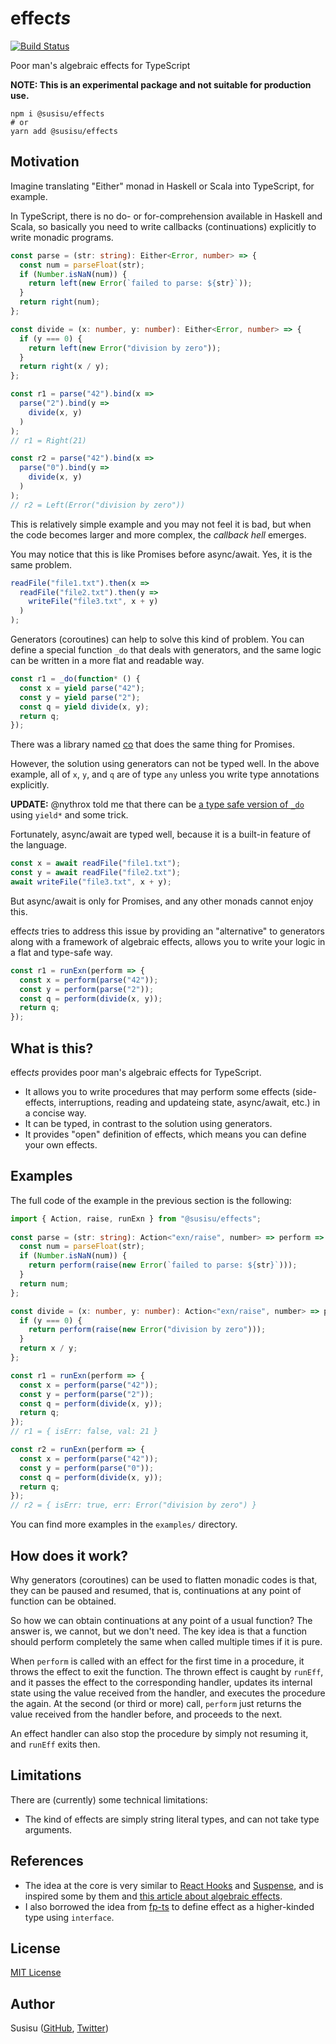 # effec*ts*

[![Build Status](https://travis-ci.com/susisu/effects.svg?branch=master)](https://travis-ci.com/susisu/effects)

Poor man's algebraic effects for TypeScript

**NOTE: This is an experimental package and not suitable for production use.**

``` shell
npm i @susisu/effects
# or
yarn add @susisu/effects
```

## Motivation
Imagine translating "Either" monad in Haskell or Scala into TypeScript, for example.

In TypeScript, there is no do- or for-comprehension available in Haskell and Scala, so basically you need to write callbacks (continuations) explicitly to write monadic programs.

``` typescript
const parse = (str: string): Either<Error, number> => {
  const num = parseFloat(str);
  if (Number.isNaN(num)) {
    return left(new Error(`failed to parse: ${str}`));
  }
  return right(num);
};

const divide = (x: number, y: number): Either<Error, number> => {
  if (y === 0) {
    return left(new Error("division by zero"));
  }
  return right(x / y);
};

const r1 = parse("42").bind(x =>
  parse("2").bind(y =>
    divide(x, y)
  )
);
// r1 = Right(21)

const r2 = parse("42").bind(x =>
  parse("0").bind(y =>
    divide(x, y)
  )
);
// r2 = Left(Error("division by zero"))
```

This is relatively simple example and you may not feel it is bad, but when the code becomes larger and more complex, the *callback hell* emerges.

You may notice that this is like Promises before async/await. Yes, it is the same problem.

``` typescript
readFile("file1.txt").then(x =>
  readFile("file2.txt").then(y =>
    writeFile("file3.txt", x + y)
  )
);
```

Generators (coroutines) can help to solve this kind of problem. You can define a special function `_do` that deals with generators, and the same logic can be written in a more flat and readable way.

``` typescript
const r1 = _do(function* () {
  const x = yield parse("42");
  const y = yield parse("2");
  const q = yield divide(x, y);
  return q;
});
```

There was a library named [co](https://www.npmjs.com/package/co) that does the same thing for Promises.

However, the solution using generators can not be typed well. In the above example, all of `x`, `y`, and `q` are of type `any` unless you write type annotations explicitly.

**UPDATE:** @nythrox told me that there can be [a type safe version of `_do`](https://github.com/nythrox/purifree#do-notation) using `yield*` and some trick.

Fortunately, async/await are typed well, because it is a built-in feature of the language.

``` typescript
const x = await readFile("file1.txt");
const y = await readFile("file2.txt");
await writeFile("file3.txt", x + y);
```

But async/await is only for Promises, and any other monads cannot enjoy this.

effec*ts* tries to address this issue by providing an "alternative" to generators along with a framework of algebraic effects, allows you to write your logic in a flat and type-safe way.

``` typescript
const r1 = runExn(perform => {
  const x = perform(parse("42"));
  const y = perform(parse("2"));
  const q = perform(divide(x, y));
  return q;
});
```

## What is this?
effec*ts* provides poor man's algebraic effects for TypeScript.

- It allows you to write procedures that may perform some effects (side-effects, interruptions, reading and updateing state, async/await, etc.) in a concise way.
- It can be typed, in contrast to the solution using generators.
- It provides "open" definition of effects, which means you can define your own effects.

## Examples
The full code of the example in the previous section is the following:

``` typescript
import { Action, raise, runExn } from "@susisu/effects";
 
const parse = (str: string): Action<"exn/raise", number> => perform => {
  const num = parseFloat(str);
  if (Number.isNaN(num)) {
    return perform(raise(new Error(`failed to parse: ${str}`)));
  }
  return num;
};

const divide = (x: number, y: number): Action<"exn/raise", number> => perform => {
  if (y === 0) {
    return perform(raise(new Error("division by zero")));
  }
  return x / y;
};

const r1 = runExn(perform => {
  const x = perform(parse("42"));
  const y = perform(parse("2"));
  const q = perform(divide(x, y));
  return q;
});
// r1 = { isErr: false, val: 21 }

const r2 = runExn(perform => {
  const x = perform(parse("42"));
  const y = perform(parse("0"));
  const q = perform(divide(x, y));
  return q;
});
// r2 = { isErr: true, err: Error("division by zero") }
```

You can find more examples in the `examples/` directory.

## How does it work?
Why generators (coroutines) can be used to flatten monadic codes is that, they can be paused and resumed, that is, continuations at any point of function can be obtained.

So how we can obtain continuations at any point of a usual function? The answer is, we cannot, but we don't need. The key idea is that a function should perform completely the same when called multiple times if it is pure.

When `perform` is called with an effect for the first time in a procedure, it throws the effect to exit the function. The thrown effect is caught by `runEff`, and it passes the effect to the corresponding handler, updates its internal state using the value received from the handler, and executes the procedure the again. At the second (or third or more) call, `perform` just returns the value received from the handler before, and proceeds to the next.

An effect handler can also stop the procedure by simply not resuming it, and `runEff` exits then.

## Limitations
There are (currently) some technical limitations:

- The kind of effects are simply string literal types, and can not take type arguments.

## References
- The idea at the core is very similar to [React Hooks](https://reactjs.org/docs/react-api.html#hooks) and [Suspense](https://reactjs.org/docs/react-api.html#suspense), and is inspired some by them and [this article about algebraic effects](https://overreacted.io/algebraic-effects-for-the-rest-of-us/).
- I also borrowed the idea from [fp-ts](https://github.com/gcanti/fp-ts) to define effect as a higher-kinded type using `interface`.

## License

[MIT License](http://opensource.org/licenses/mit-license.php)

## Author

Susisu ([GitHub](https://github.com/susisu), [Twitter](https://twitter.com/susisu2413))
